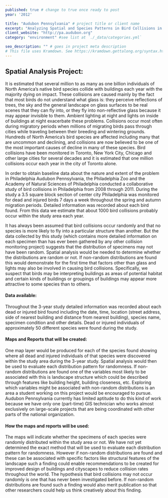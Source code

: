 ```yaml
---
published: true # change to true once ready to post
year: '2012'

title: "Audubon Pennsylvania" # project title or client name
excerpt: "Analyzing Spatial and Species Patterns in Bird Collisions in Downtown Philadelphia" # shows on project list page
client_website: "http://pa.audubon.org"
category: "environment" #see list at `./_data/categories.yml`

seo_description: "" # goes in project meta description
# This file uses Kramdown. See https://kramdown.gettalong.org/syntax.html for syntax
---
```


## Spatial Analysis Project:
It is estimated that several million to as many as one billion individuals of North America’s native bird species collide with buildings each year with the majority dying on impact. These collisions are caused mainly by the fact that most birds do not understand what glass is: they perceive reflections of trees, the sky and the general landscape on glass surfaces to be real scenes that they can fly into, or they fly into non-reflective glass because it may appear invisible to them. Ambient lighting at night and lights on inside of buildings at night exacerbate these problems. Collisions occur most often during migratory periods when millions of migrating birds pass through cities while traveling between their breeding and wintering grounds. Hundreds of North America’s bird species are affected including many that are uncommon and declining, and collisions are now believed to be one of the most important causes of decline in many of these species. Bird collisions have been monitored in Toronto, New York City, Chicago and other large cities for several decades and it is estimated that one million collisions occur each year in the city of Toronto alone.

In order to obtain baseline data about the nature and extent of the problem in Philadelphia Audubon Pennsylvania, the Philadelphia Zoo and the Academy of Natural Sciences of Philadelphia conducted a collaborative study of bird collisions in Philadelphia from 2008 through 2011. During the study a 3.5 square block section of center city Philadelphia was monitored for dead and injured birds 7 days a week throughout the spring and autumn migration periods. Detailed information was recorded about each bird found. From this data we estimate that about 1000 bird collisions probably occur within the study area each year.

It has always been assumed that bird collisions occur randomly and that no species is more likely to fly into a particular structure than another. But the data collected by this study (which contains more detailed information on each specimen than has ever been gathered by any other collision monitoring project) suggests that the distribution of specimens may not have been random. Spatial analysis would be needed to determine whether the distributions are random or not. If non-random distributions are found this would demonstrate for the first time that factors other than glass and lights may also be involved in causing bird collisions. Specifically, we suspect that birds may be interpreting buildings as areas of potential habitat and certain kinds of buildings or groupings of buildings may appear more attractive to some species than to others.

#### Data available:
Throughout the 3-year study detailed information was recorded about each dead or injured bird found including the date, time, location (street address, side of nearest building and distance from nearest building), species name, specimen condition and other details. Dead or injured individuals of approximately 50 different species were found during the study.

#### Maps and Reports that will be created:
One map layer would be produced for each of the species found showing where all dead and injured individuals of that species were discovered within the study area during the 3-year study. Spatial analysis would then be used to evaluate each distribution pattern for randomness. If non-random distributions are found one of the variables most likely to be associated with this is landscape structure which could be described through features like building height, building closeness, etc. Exploring which variables might be associated with non-random distributions is an area a student working on this project would be encouraged to pursue. Audubon Pennsylvania currently has limited aptitude to do this kind of work because we have only one (part-time) GIS technician who works almost exclusively on large-scale projects that are being coordinated with other parts of the national organization.

#### How the maps and reports will be used:
The maps will indicate whether the specimens of each species were randomly distributed within the study area or not. We have not yet determined the exact method that will be used to evaluate each distribution pattern for randomness. However if non-random distributions are found and these can be associated with specific factors like structural features of the landscape such a finding could enable recommendations to be created for improved design of buildings and cityscapes to reduce collision rates throughout the world. The hypothesis that bird collisions may not occur randomly is one that has never been investigated before. If non-random distributions are found such a finding would also merit publication so that other researchers could help us think creatively about this finding.
